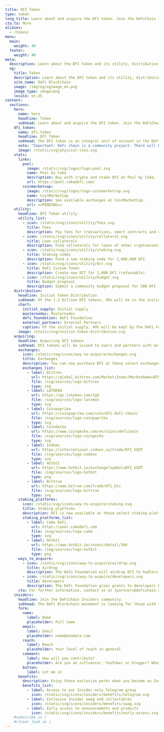 ```yaml
---
title: DFI Token
type: token
long_title: Learn about and acquire the DFI token. Join the DeFiChain Insiders.
cta_to: More
aliases:
  - /token/
menu:
  main:
    weight: 40
  footer:
    weight: 40
meta:
  description: Learn about the DFI token and its utility, distribution, airdrops and how to acquire DFI. Join the DeFiChain Insiders.
  og:
    title: Token
    description: Learn about the DFI token and its utility, distribution, airdrops and how to acquire DFI. Join the DeFiChain Insiders.
    site_name: DeFi Blockchain
    image: /img/og/ogimage_en.png
    image_type: image/png
    locale: en_US
content:
  sections:
    hero:
      name: hero
      headline: Token
      subhead: Learn about and acquire the DFI token. Join the DeFiChain Insiders.
    dfi_token:
      name: dfi-token
      headline: DFI Token
      subhead: The DFI token is an integral unit of account in the DeFi blockchain. The DeFi Foundation in Singapore will issue 1.2 billion DFI over its lifetime.
      note: "Important: DeFi chain is a community project. There will be no public Initial Coin Offering. "
      image: /static/svg/physical-coin.svg
    stats:
      links:
        pool:
          image: /static/svg/logos/logo-pool.svg
          name: Pool by Cake
          description: Buy with crypto and stake DFI at Pool by Cake.
          url: https://pool.cakedefi.com/
        coinmarketcap:
          image: /static/svg/logos/logo-coinmarketcap.svg
          name: CoinMarketCap
          description: See available exchanges at CoinMarketCap.
          url: ==PENDING==
    utility:
      headline: DFI Token utility
      utility_list:
        - icon: /static/svg/icons/utility/fees.svg
          title: Fees
          description: Pay fees for transactions, smart contracts and other DeFi activities.
        - icon: /static/svg/icons/utility/collateral.svg
          title: Loan collaterals
          description: Fund collaterals for loans of other cryptoassets.
        - icon: /static/svg/icons/utility/staking.svg
          title: Staking nodes
          description: Fund a new staking node for 1,000,000 DFI.
        - icon: /static/svg/icons/utility/dct.svg
          title: DeFi Custom Token
          description: Create new DCT for 1,000 DFI (refundable).
        - icon: /static/svg/icons/utility/budget.svg
          title: Budget proposal
          description: Submit a community budget proposal for 500 DFI (non-refundable).
    distribution:
      headline: Initial Token Distribution
      subhead: Of the 1.2 billion DFI tokens, 49% will be in the initial supply, with the rest issued to masternode holders over time.
      chart:
        initial_supply: Initial supply
        masternodes: Masternodes
        defi_foundation: DeFi Foundation
        external_partners: External Partners
        caption: Of the initial supply, 49% will be kept by the DeFi Foundation. The rest may be distributed to external partners, to fund the initial development.
      image: /static/svg/initial-token-distribution.svg
    acquiring:
      headline: Acquiring DFI tokens
      subhead: DFI tokens will be issued to users and partners with an interest in utilizing and participating in the ecosystem.
      exchanges:
        icon: /static/svg/icons/way-to-acquire/exchanges.svg
        title: Exchanges
        description: You can now purchase DFI at these select exchanges, with more exchanges to follow.
        exchanges_list:
          - label: Bittrex
            url: https://global.bittrex.com/Market/Index?MarketName=BTC-DFI
            file: /svg/sources/logo-bittrex
            type: svg
          - label: LATOKEN
            url: https://go.latoken.com/1gd
            file: /svg/sources/logo-latoken
            type: svg
          - label: Coinpaprika
            url: https://coinpaprika.com/coin/dfi-defi-chain/
            file: /svg/sources/logo-coinpaprika
            type: svg
          - label: CoinGecko
            url: https://www.coingecko.com/en/coins/defichain
            file: /svg/sources/logo-coingecko
            type: svg
          - label: Indoex
            url: https://international.indoex.io/trade/DFI_USDT
            file: /svg/sources/logo-indoex
            type: svg
          - label: Hotbit
            url: https://www.hotbit.io/exchange?symbol=DFI_USDT
            file: /img/sources/logo-hotbit
            type: png
          - label: Bittrue
            url: https://www.bitrue.com/trade/dfi_btc
            file: /svg/sources/logo-bittrue
            type: svg
      staking_platforms:
        icon: /static/svg/icons/way-to-acquire/staking.svg
        title: Staking platforms
        description: DFI is now available at these select staking platforms.
        staking_platforms_list:
          - label: Cake DeFi
            url: https://pool.cakedefi.com
            file: /svg/sources/logo-cake
            type: svg
          - label: Hotbit
            url: https://www.hotbit.io/invest/detail/304
            file: /img/sources/logo-hotbit
            type: png
      ways_to_acquire:
        - icon: /static/svg/icons/way-to-acquire/airdrop.svg
          title: Airdrop
          description: The DeFi Foundation will airdrop DFI to hodlers, market makers and other users of the DeFi Blockchain.
        - icon: /static/svg/icons/way-to-acquire/developers.svg
          title: Developers
          description: The DeFi Foundation gives grants to developers building functionality and dApps on the DeFi Blockchain.
      cta: For further information, contact us at [partners@defichain.com](mailto:partners@defichain.com).
    insiders:
      headline: Join the DeFiChain Insiders community.
      subhead: The DeFi Blockchain movement is looking for those with the passion and reach to spread the movement — register below.
      form:
        name:
          label: Name
          placeholder: Full name
        email:
          label: Email
          placeholder: name@example.com
        reach:
          label: Reach
          placeholder: Your level of reach in general
        comment:
          label: How will you contribute?
          placeholder: Are you an influencer, YouTuber or blogger? What can you do for the movement, and what can the movement do for you? Tell us more.
        button:
          label: Let me in
      benefits:
        description: Enjoy these exclusive perks when you become an Insider.
        benefits_list:
          - label: Access to our Insider-only Telegram group
            icon: /static/svg/icons/insiders/benefits/telegram.svg
          - label: Exclusive Insider swag and collectibles
            icon: /static/svg/icons/insiders/benefits/swag.svg
          - label: Early access to announcements and products
            icon: /static/svg/icons/insiders/benefits/early-access.svg
    #subscribe in /
    #closer_look in /
---
```

